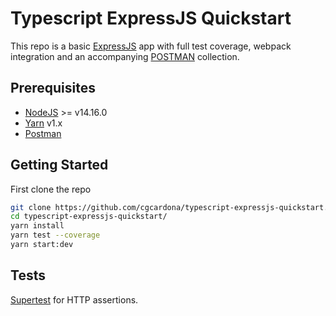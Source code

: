 # Typescript ExpressJS Quickstart

This repo is a basic [ExpressJS](https://expressjs.com) app with full test coverage, webpack integration and an accompanying [POSTMAN](https://www.postman.com) collection.

## Prerequisites

* [NodeJS](https://nodejs.org) >= v14.16.0
* [Yarn](https://classic.yarnpkg.com) v1.x
* [Postman](https://www.postman.com)

## Getting Started

First clone the repo

```zsh
git clone https://github.com/cgcardona/typescript-expressjs-quickstart.git
cd typescript-expressjs-quickstart/
yarn install
yarn test --coverage
yarn start:dev
```

## Tests

[Supertest](https://www.npmjs.com/package/supertest) for HTTP assertions.
